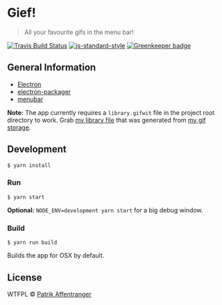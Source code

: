 # Gief!

> All your favourite gifs in the menu bar!

[![Travis Build Status](https://travis-ci.org/pzi/gief.svg?branch=master)](https://travis-ci.org/pzi/gief)
[![js-standard-style](https://img.shields.io/badge/code%20style-standard-brightgreen.svg?style=flat)](http://standardjs.com/)
[![Greenkeeper badge](https://badges.greenkeeper.io/pzi/gief.svg)](https://greenkeeper.io/)

## General Information

* [Electron](http://electron.atom.io)
* [electron-packager](https://github.com/electron-userland/electron-packager)
* [menubar](https://github.com/maxogden/menubar)

**Note:** The app currently requires a `library.gifwit` file in the project root directory to work. Grab [my library file](http://gifs.pzi.io/library.gifwit) that was generated from [my gif storage](https://github.com/pzi/gifs).

## Development

```
$ yarn install
```

### Run

```
$ yarn start
```

**Optional:** `NODE_ENV=development yarn start` for a big debug window.

### Build

```
$ yarn run build
```

Builds the app for OSX by default.


## License

WTFPL © [Patrik Affentranger](http://patrikaffentranger.me)
